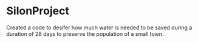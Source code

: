 # SilonProject
Created a code to desifer how much water is needed to be saved during a duration of 28 days to preserve the population of a small town.
